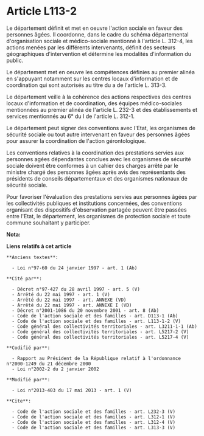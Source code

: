 # Article L113-2

Le département définit et met en oeuvre l'action sociale en faveur des personnes âgées. Il coordonne, dans le cadre du schéma
départemental d'organisation sociale et médico-sociale mentionné à l'article L. 312-4, les actions menées par les différents
intervenants, définit des secteurs géographiques d'intervention et détermine les modalités d'information du public. 

Le département met en oeuvre les compétences définies au premier alinéa en s'appuyant notamment sur les centres locaux
d'information et de coordination qui sont autorisés au titre du a de l'article L. 313-3. 

Le département veille à la cohérence des actions respectives des centres locaux d'information et de coordination, des équipes
médico-sociales mentionnées au premier alinéa de l'article L. 232-3 et des établissements et services mentionnés au 6° du I
de l'article L. 312-1. 

Le département peut signer des conventions avec l'Etat, les organismes de sécurité sociale ou tout autre intervenant en
faveur des personnes âgées pour assurer la coordination de l'action gérontologique. 

Les conventions relatives à la coordination des prestations servies aux personnes agées dépendantes conclues avec les
organismes de sécurité sociale doivent être conformes à un cahier des charges arrêté par le ministre chargé des personnes
âgées après avis des représentants des présidents de conseils départementaux et des organismes nationaux de sécurité
sociale. 

Pour favoriser l'évaluation des prestations servies aux personnes âgées par les collectivités publiques et institutions
concernées, des conventions organisant des dispositifs d'observation partagée peuvent être passées entre l'Etat, le
département, les organismes de protection sociale et toute commune souhaitant y participer.

**Nota:**



**Liens relatifs à cet article**

	**Anciens textes**:

	  - Loi n°97-60 du 24 janvier 1997 - art. 1 (Ab)

	**Cité par**:

	  - Décret n°97-427 du 28 avril 1997 - art. 5 (V)
	  - Arrêté du 22 mai 1997 - art. 1 (V)
	  - Arrêté du 22 mai 1997 - art. ANNEXE (VD)
	  - Arrêté du 22 mai 1997 - art. ANNEXE I (VD)
	  - Décret n°2001-1086 du 20 novembre 2001 - art. 8 (Ab)
	  - Code de l'action sociale et des familles - art. D113-1 (Ab)
	  - Code de l'action sociale et des familles - art. L113-1-2 (V)
	  - Code général des collectivités territoriales - art. L3211-1-1 (Ab)
	  - Code général des collectivités territoriales - art. L5217-2 (V)
	  - Code général des collectivités territoriales - art. L5217-4 (V)

	**Codifié par**:

	  - Rapport au Président de la République relatif à l'ordonnance n°2000-1249 du 21 décembre 2000
	  - Loi n°2002-2 du 2 janvier 2002

	**Modifié par**:

	  - Loi n°2013-403 du 17 mai 2013 - art. 1 (V)

	**Cite**:

	  - Code de l'action sociale et des familles - art. L232-3 (V)
	  - Code de l'action sociale et des familles - art. L312-1 (V)
	  - Code de l'action sociale et des familles - art. L312-4 (V)
	  - Code de l'action sociale et des familles - art. L313-3 (V)
